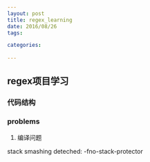 ```yaml
---
layout: post  
title: regex_learning 
date: 2016/08/26 
tags: 

categories: 
 
---
```


## regex项目学习

### 代码结构
### problems

1. 编译问题

stack smashing deteched: -fno-stack-protector



